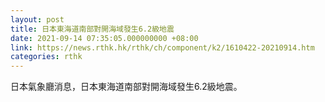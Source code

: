 ```yaml
---
layout: post
title: 日本東海道南部對開海域發生6.2級地震
date: 2021-09-14 07:35:05.000000000 +08:00
link: https://news.rthk.hk/rthk/ch/component/k2/1610422-20210914.htm
categories: rthk
---
```


日本氣象廳消息，日本東海道南部對開海域發生6.2級地震。
